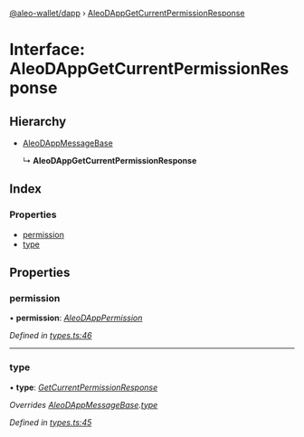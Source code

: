 [@aleo-wallet/dapp](../README.md) › [AleoDAppGetCurrentPermissionResponse](aleodappgetcurrentpermissionresponse.md)

# Interface: AleoDAppGetCurrentPermissionResponse

## Hierarchy

* [AleoDAppMessageBase](aleodappmessagebase.md)

  ↳ **AleoDAppGetCurrentPermissionResponse**

## Index

### Properties

* [permission](aleodappgetcurrentpermissionresponse.md#permission)
* [type](aleodappgetcurrentpermissionresponse.md#type)

## Properties

###  permission

• **permission**: *[AleoDAppPermission](../README.md#aleodapppermission)*

*Defined in [types.ts:46](https://github.com/madfish-solutions/aleowallet-dapp/blob/0871fa5/src/types.ts#L46)*

___

###  type

• **type**: *[GetCurrentPermissionResponse](../enums/aleodappmessagetype.md#getcurrentpermissionresponse)*

*Overrides [AleoDAppMessageBase](aleodappmessagebase.md).[type](aleodappmessagebase.md#type)*

*Defined in [types.ts:45](https://github.com/madfish-solutions/aleowallet-dapp/blob/0871fa5/src/types.ts#L45)*
